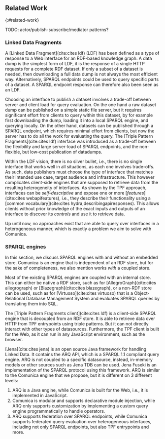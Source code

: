 ## Related Work
{:#related-work}

TODO: actor/publish-subscribe/mediator patterns?

### Linked Data Fragments

A [Linked Data Fragment](cite:cites ldf) (LDF) has been defined as a type of response to a Web interface for an RDF-based knowledge graph.
A data dump is the simplest form of LDF, it is the response of a single HTTP requests for a complete RDF dataset.
If only a subset of a dataset is needed, then downloading a full data dump is not always the most efficient way.
Alternatively, SPARQL endpoints could be used to query specific parts of a dataset.
A SPARQL endpoint response can therefore also been seen as an LDF.

Choosing an interface to publish a dataset involves a trade-off between server and client load for query evaluation.
On the one hand a raw dataset dump can be published on a simple static file server,
but it requires significant effort from clients to query within this dataset,
by for example first downloading the dump, loading it into a local SPARQL engine, and querying locally.
On the other hand, datasets can be published through a SPARQL endpoint,
which requires minimal effort from clients,
but now the server has to do all the work for evaluating the query.
The [Triple Pattern Fragments](cite:cites ldf) interface was introduced as a trade-off
between the flexibility and large server-load of SPARQL endpoints,
and the non-flexible, but low-cost publication of datadumps.

Within the LDF vision, there is no silver bullet,
i.e., there is no single interface that works well in all situations, as each one involves trade-offs.
As such, data publishers must choose the type of interface that matches their intended use case, target audience and infrastructure.
This however complicates client-side engines that are supposed to retrieve data from the resulting heterogeneity of interfaces.
As shown by the TPF approach, interfaces can be _self-descriptive_ and expose one or more [_features_](cite:cites webapifeatures),
i.e., they describe their functionality using a [common vocabulary](cite:cites hydra,describingapiresponses).
This allows clients without prior knowledge of the exact inputs and outputs of an interface
to discover its _controls_ and use it to retrieve data.

Up until now, no approaches exist that are able to query over interfaces in a heterogeneous manner,
which is exactly a problem we aim to solve with Comunica.

### SPARQL engines

In this section, we discuss SPARQL engines with and without an embedded store.
Comunica is an engine that is independent of an RDF store,
but for the sake of completeness, we also mention works _with_ a coupled store.

Most of the existing SPARQL engines are coupled with an internal store.
This can either be native a RDF store, such as for [AllegroGraph](cite:cites allegrograph) or [Blazegraph](cite:cites blazegraph),
or a non-RDF store can be used, such as for [Virtuoso](cite:cites virtuoso) that is a Object-Relational Database Management System
and evaluates SPARQL queries by translating them into SQL.

The [Triple Pattern Fragments client](cite:cites ldf) is a client-side SPARQL engine that is decoupled from an RDF store.
It is able to retrieve data over HTTP from TPF entrypoints using triple patterns.
But it can not directly interact with other types of datasources.
Furthermore, the TPF client is built for the Web, as it can run in any JavaScript environment, such as the browser.

[Jena](cite:cites jena) is an open source Java framework for handling Linked Data.
It contains the ARQ API, which is a SPARQL 1.1 compliant query engine.
ARQ is not coupled to a specific datasource,
instead, in-memory models or other sources such as Jena TDB can be used.
Jena Fuseki is an implementation of the SPARQL protocol using this framework.
ARQ is similar to the Comunica engine that we propose, but it is different on 3 different levels:

1. ARQ is a Java engine, while Comunica is built for the Web, i.e., it is implemented in JavaScript.
2. Comunica is modular and supports declarative module injection, while ARQ only supports customization by implementing a custom query engine programmatically to handle operators.
3. ARQ supports federation over SPARQL endpoints, while Comunica supports federated query evaluation over heterogeneous interfaces, including not only SPARQL endpoints, but also TPF entrypoints and more.